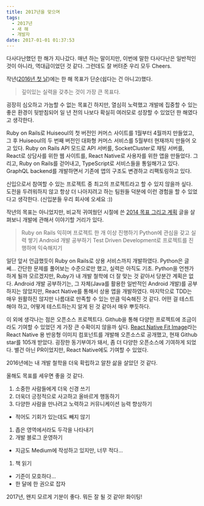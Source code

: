 ```yaml
---
title: 2017년을 맞으며
tags:
  - 2017년
  - 새 해
  - 개발자
date: 2017-01-01 01:37:53
---
```


다사다난했던 한 해가 지나갔다. 매년 하는 말이지만, 이번에 말한 다사다난은 일반적인 것이 아니라, 역대급이었던 것 같다. 그런데도 잘 버텨준 우리 모두 Cheers.

작년([2016년 첫 날](/2016/01/01/1st-day-of-2016/))에는 한 해 목표가 단순(쉽다는 건 아니고)했다.

> 깊이있는 실력을 갖추는 것이 가장 큰 목표다.

굉장히 심오하고 가늠할 수 없는 목표긴 하지만, 열심히 노력했고 개발에 집중할 수 있는 좋은 환경이 뒷받침되어 일 년 전의 나보다 확실히 여러모로 성장할 수 있었던 한 해였다고 생각한다.

Ruby on Rails로 Huiseoul의 첫 버전인 커머스 사이트를 1월부터 4월까지 만들었고, 그 후 Huiseoul의 두 번째 버전인 대화형 커머스 서비스를 5월부터 현재까지 만들어 오고 있다. Ruby on Rails API 모드로 API 서버를, SocketCluster로 채팅 서버를, React로 상담사를 위한 웹 사이트를, React Native로 사용자를 위한 앱을 만들었다. 그리고, Ruby on Rails를 걷어내고, TypeScript로 서비스들을 통일해가고 있다. GraphQL backend를 개발하면서 기존에 앱의 구조도 변경하고 리팩토링하고 있다.

신입으로서 참여할 수 있는 프로젝트 중 최고의 프로젝트라고 할 수 있지 않을까 싶다. 도전을 두려워하지 않고 항상 더 나아지려고 하는 팀원들 덕분에 이런 경험을 할 수 있었다고 생각한다. (신입분들 우리 회사에 오세요 :))

작년의 목표는 아니었지만, 비교적 귀여웠던 시절에 쓴 [2014 목표 그리고 계획](/2014/02/06/2014-goal-and-plan/) 글을 살펴보니 개발에 관해서 이야기할 거리가 있다.

> Ruby on Rails 익히며 프로젝트 한 개 이상 진행하기
> Python에 관심을 갖고 실력 쌓기
> Android 개발 공부하기
> Test Driven Development로 프로젝트를 진행하며 익숙해지기

일단 앞서 언급했듯이 Ruby on Rails로 상용 서비스까지 개발하였다. Python은 글쎄... 간단한 문제를 풀어보는 수준으로만 했고, 실력은 아직도 기초. Python을 언젠가 하게 될까 모르겠지만, Ruby가 내 개발 철학에 더 잘 맞는 것 같아서 당분간 계획은 없다. Android 개발 공부하기는, 그 자체(Java를 활용한 일반적인 Android 개발)를 공부하지는 않았지만, React Native를 통해서 상용 앱을 개발하였다. 마지막으로 TDD는 매우 원활하진 않지만 나름대로 만족할 수 있는 만큼 익숙해진 것 같다. 어떤 걸 테스트 해야 하고, 어떻게 테스트하는지 알게 된 것 같아서 매우 뿌듯하다.

이 외에 생각나는 점은 오픈소스 프로젝트다. Github을 통해 다양한 프로젝트에 조금이라도 기여할 수 있었던 게 가장 큰 수확이지 않을까 싶다. [React Native Fit Image](https://github.com/huiseoul/react-native-fit-image)라는 React Native 용 반응형 이미지 컴포넌트를 개발해 오픈소스로 공개했고, 현재 Github star를 105개 받았다. 굉장한 동기부여가 돼서, 좀 더 다양한 오픈소스에 기여하게 되었다. 별건 아닌 PR이었지만, React Native에도 기여할 수 있었다.

2016년에는 내 개발 철학을 더욱 확립하고 알찬 삶을 살았던 것 같다.

올해도 목표를 세우면 좋을 것 같다.

1. 소중한 사람들에게 더욱 신경 쓰기
1. 더욱더 긍정적으로 사고하고 올바르게 행동하기
1. 다양한 사람을 만나려고 노력하고 커뮤니케이션 능력 향상하기
  - 적어도 기회가 있는데도 빼지 않기
1. 좁은 영역에서라도 두각을 나타내기
1. 개발 블로그 운영하기
  - 지금도 Medium에 작성하고 있지만, 너무 적다...
1. 책 읽기
  - 기준이 모호하다...
  - 한 달에 한 권으로 잡자

2017년, 왠지 모르게 기분이 좋다. 뭐든 잘 될 것 같아! 화이팅!
